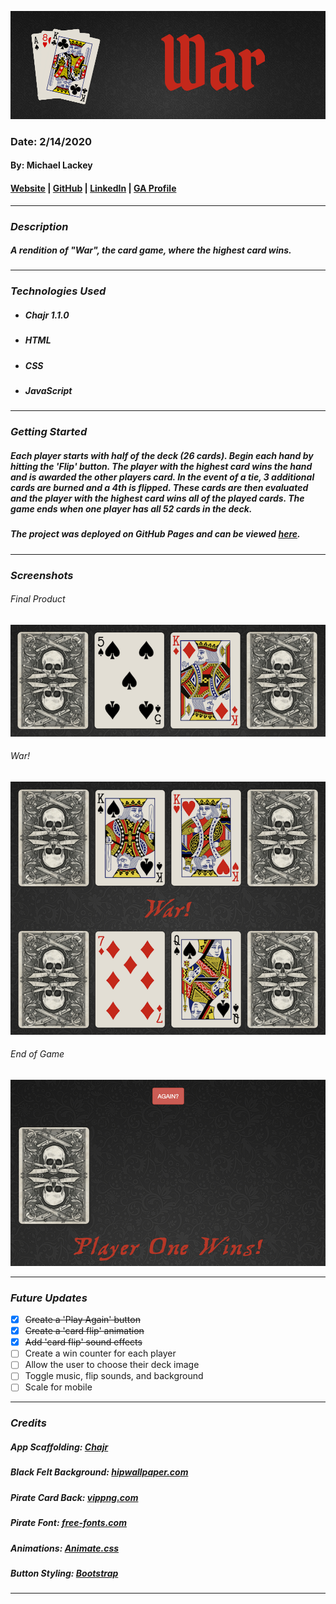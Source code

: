 ![War!](images/banner.png)

### Date: 2/14/2020

#### By: Michael Lackey
#### [Website](https://michaellackey.com/) | [GitHub](https://github.com/mlackey9601) | [LinkedIn](https://www.linkedin.com/in/michaelglackey/) | [GA Profile](https://profiles.generalassemb.ly/michaellackey)
***

### ***Description***

##### A rendition of "War", the card game, where the highest card wins.
***

### ***Technologies Used***

* ##### Chajr 1.1.0
* ##### HTML
* ##### CSS
* ##### JavaScript
***

### ***Getting Started***

##### Each player starts with half of the deck (26 cards). Begin each hand by hitting the 'Flip' button.  The player with the highest card wins the hand and is awarded the other players card.  In the event of a tie, 3 additional cards are burned and a 4th is flipped.  These cards are then evaluated and the player with the highest card wins *all* of the played cards.  The game ends when one player has all 52 cards in the deck.
##### The project was deployed on GitHub Pages and can be viewed [here](https://mlackey9601.github.io/War/).
***

### ***Screenshots***

###### Final Product
![Final Product](images/screenshots/game.png)

###### War!
![War!](images/screenshots/war.png)

###### End of Game
![End of Game](images/screenshots/endgame.png)
***

### ***Future Updates***

- [x] ~~Create a 'Play Again' button~~
- [x] ~~Create a 'card flip' animation~~
- [x] ~~Add 'card flip' sound effects~~
- [ ] Create a win counter for each player
- [ ] Allow the user to choose their deck image
- [ ] Toggle music, flip sounds, and background
- [ ] Scale for mobile
***

### ***Credits***
  
##### App Scaffolding: [Chajr](https://github.com/davidstinson/chajr)

##### Black Felt Background: [hipwallpaper.com](https://hipwallpaper.com/)

##### Pirate Card Back: [vippng.com](http://vippng.com)

##### Pirate Font: [free-fonts.com](https://www.free-fonts.com/)

##### Animations: [Animate.css](https://daneden.github.io/animate.css/)

##### Button Styling: [Bootstrap](https://getbootstrap.com/)
***